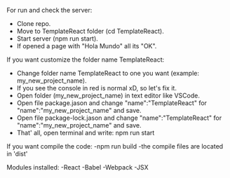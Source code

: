 For run and check the server:
- Clone repo.
- Move to TemplateReact folder (cd TemplateReact).
- Start server (npm run start).
- If opened a page with "Hola Mundo" all its "OK".


If you want customize the folder name TemplateReact:
- Change folder name TemplateReact to one you want (example: my_new_project_name).
- If you see the console in red is normal xD, so let's fix it.
- Open folder (my_new_project_name) in text editor like VSCode.
- Open file package.jason and change "name":"TemplateReact" for "name":"my_new_project_name" and save.
- Open file package-lock.jason and change "name":"TemplateReact" for "name":"my_new_project_name" and save.
- That' all, open terminal and write: npm run start

If you want compile the code:
-npm run build
-the compile files are located in 'dist'


Modules installed:
-React
-Babel
-Webpack
-JSX
